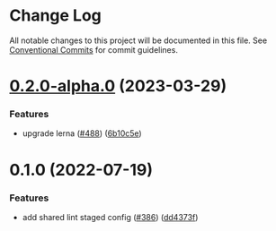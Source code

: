 # Change Log

All notable changes to this project will be documented in this file.
See [Conventional Commits](https://conventionalcommits.org) for commit guidelines.

# [0.2.0-alpha.0](https://github.com/reside-eng/lint-config/compare/@side/lint-staged-config@0.1.0...@side/lint-staged-config@0.2.0-alpha.0) (2023-03-29)

### Features

- upgrade lerna ([#488](https://github.com/reside-eng/lint-config/issues/488)) ([6b10c5e](https://github.com/reside-eng/lint-config/commit/6b10c5ea54a9e68f7e3b04499a48a85b704a93cc))

# 0.1.0 (2022-07-19)

### Features

- add shared lint staged config ([#386](https://github.com/reside-eng/lint-config/issues/386)) ([dd4373f](https://github.com/reside-eng/lint-config/commit/dd4373f911cce65daf9e19bb2545a8c6b14c2774))
